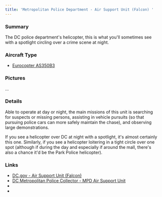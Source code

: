 ```yaml
---
title: 'Metropolitan Police Department - Air Support Unit (Falcon) '
---
```


### Summary 

The DC police department's helicopter, this is what you'll sometimes see with a spotlight circling over a crime scene at night.  

### Aircraft Type
* [Eurocopter AS350B3](https://en.wikipedia.org/wiki/Eurocopter_AS350_%C3%89cureuil)

### Pictures
...

### Details 

Able to operate at day or night, the main missions of this unit is searching for suspects or missing persons, assisting in vehicle pursuits (so that pursuing police cars can more safely maintain the chase), and observing large demonstrations.   

If you see a helicopter over DC at night with a spotlight, it's almost certainly this one.  Similarly, if you see a helicopter loitering in a tight circle over one spot (although if during the day and especially if around the mall, there's also a chance it'd be the Park Police helicopter).  

### Links
* [DC.gov - Air Support Unit (Falcon)](https://mpdc.dc.gov/page/air-support-unit-falcon)
* [DC Metropolitan Police Collector - MPD Air Support Unit](http://www.dcmetropolicecollector.com/MPD-Air-Support-Unit.html)
* []()
* []()
